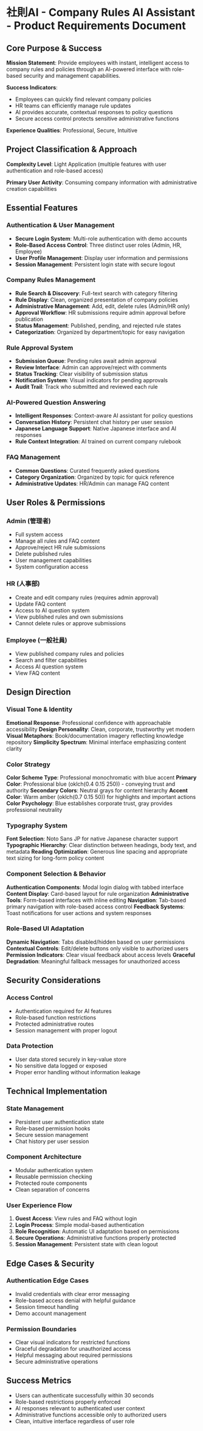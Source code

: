 # 社則AI - Company Rules AI Assistant - Product Requirements Document

## Core Purpose & Success

**Mission Statement**: Provide employees with instant, intelligent access to company rules and policies through an AI-powered interface with role-based security and management capabilities.

**Success Indicators**: 
- Employees can quickly find relevant company policies
- HR teams can efficiently manage rule updates
- AI provides accurate, contextual responses to policy questions
- Secure access control protects sensitive administrative functions

**Experience Qualities**: Professional, Secure, Intuitive

## Project Classification & Approach

**Complexity Level**: Light Application (multiple features with user authentication and role-based access)

**Primary User Activity**: Consuming company information with administrative creation capabilities

## Essential Features

### Authentication & User Management
- **Secure Login System**: Multi-role authentication with demo accounts
- **Role-Based Access Control**: Three distinct user roles (Admin, HR, Employee)
- **User Profile Management**: Display user information and permissions
- **Session Management**: Persistent login state with secure logout

### Company Rules Management
- **Rule Search & Discovery**: Full-text search with category filtering
- **Rule Display**: Clean, organized presentation of company policies
- **Administrative Management**: Add, edit, delete rules (Admin/HR only)
- **Approval Workflow**: HR submissions require admin approval before publication
- **Status Management**: Published, pending, and rejected rule states
- **Categorization**: Organized by department/topic for easy navigation

### Rule Approval System
- **Submission Queue**: Pending rules await admin approval
- **Review Interface**: Admin can approve/reject with comments
- **Status Tracking**: Clear visibility of submission status
- **Notification System**: Visual indicators for pending approvals
- **Audit Trail**: Track who submitted and reviewed each rule

### AI-Powered Question Answering
- **Intelligent Responses**: Context-aware AI assistant for policy questions
- **Conversation History**: Persistent chat history per user session
- **Japanese Language Support**: Native Japanese interface and AI responses
- **Rule Context Integration**: AI trained on current company rulebook

### FAQ Management
- **Common Questions**: Curated frequently asked questions
- **Category Organization**: Organized by topic for quick reference
- **Administrative Updates**: HR/Admin can manage FAQ content

## User Roles & Permissions

### Admin (管理者)
- Full system access
- Manage all rules and FAQ content
- Approve/reject HR rule submissions
- Delete published rules
- User management capabilities
- System configuration access

### HR (人事部)
- Create and edit company rules (requires admin approval)
- Update FAQ content
- Access to AI question system
- View published rules and own submissions
- Cannot delete rules or approve submissions

### Employee (一般社員)
- View published company rules and policies
- Search and filter capabilities
- Access AI question system
- View FAQ content

## Design Direction

### Visual Tone & Identity
**Emotional Response**: Professional confidence with approachable accessibility
**Design Personality**: Clean, corporate, trustworthy yet modern
**Visual Metaphors**: Book/documentation imagery reflecting knowledge repository
**Simplicity Spectrum**: Minimal interface emphasizing content clarity

### Color Strategy
**Color Scheme Type**: Professional monochromatic with blue accent
**Primary Color**: Professional blue (oklch(0.4 0.15 250)) - conveying trust and authority
**Secondary Colors**: Neutral grays for content hierarchy
**Accent Color**: Warm amber (oklch(0.7 0.15 50)) for highlights and important actions
**Color Psychology**: Blue establishes corporate trust, gray provides professional neutrality

### Typography System
**Font Selection**: Noto Sans JP for native Japanese character support
**Typographic Hierarchy**: Clear distinction between headings, body text, and metadata
**Reading Optimization**: Generous line spacing and appropriate text sizing for long-form policy content

### Component Selection & Behavior
**Authentication Components**: Modal login dialog with tabbed interface
**Content Display**: Card-based layout for rule organization
**Administrative Tools**: Form-based interfaces with inline editing
**Navigation**: Tab-based primary navigation with role-based access control
**Feedback Systems**: Toast notifications for user actions and system responses

### Role-Based UI Adaptation
**Dynamic Navigation**: Tabs disabled/hidden based on user permissions
**Contextual Controls**: Edit/delete buttons only visible to authorized users
**Permission Indicators**: Clear visual feedback about access levels
**Graceful Degradation**: Meaningful fallback messages for unauthorized access

## Security Considerations

### Access Control
- Authentication required for AI features
- Role-based function restrictions
- Protected administrative routes
- Session management with proper logout

### Data Protection
- User data stored securely in key-value store
- No sensitive data logged or exposed
- Proper error handling without information leakage

## Technical Implementation

### State Management
- Persistent user authentication state
- Role-based permission hooks
- Secure session management
- Chat history per user session

### Component Architecture
- Modular authentication system
- Reusable permission checking
- Protected route components
- Clean separation of concerns

### User Experience Flow
1. **Guest Access**: View rules and FAQ without login
2. **Login Process**: Simple modal-based authentication
3. **Role Recognition**: Automatic UI adaptation based on permissions
4. **Secure Operations**: Administrative functions properly protected
5. **Session Management**: Persistent state with clean logout

## Edge Cases & Security

### Authentication Edge Cases
- Invalid credentials with clear error messaging
- Role-based access denial with helpful guidance
- Session timeout handling
- Demo account management

### Permission Boundaries
- Clear visual indicators for restricted functions
- Graceful degradation for unauthorized access
- Helpful messaging about required permissions
- Secure administrative operations

## Success Metrics

- Users can authenticate successfully within 30 seconds
- Role-based restrictions properly enforced
- AI responses relevant to authenticated user context
- Administrative functions accessible only to authorized users
- Clean, intuitive interface regardless of user role